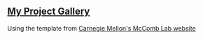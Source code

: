 ## [My Project Gallery](https://d-winker.github.io/)  
Using the template from [Carnegie Mellon's McComb Lab website](https://github.com/cmudrc/cmudrc.github.io)
